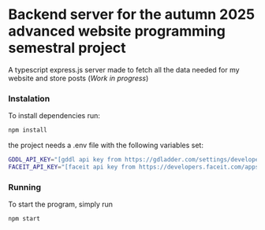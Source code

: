 # Backend server for the autumn 2025 advanced website programming semestral project

A typescript express.js server made to fetch all the data needed for my website and store posts (*Work in progress*)

### Instalation
To install dependencies run:
```sh
npm install
```
the project needs a .env file with the following variables set:
```sh
GDDL_API_KEY="[gddl api key from https://gdladder.com/settings/developer]"
FACEIT_API_KEY="[faceit api key from https://developers.faceit.com/apps]"
```
### Running
To start the program, simply run
```sh
npm start
```
